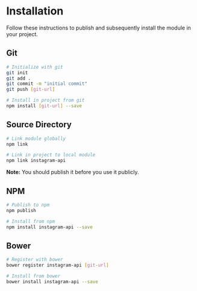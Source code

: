 # Installation

Follow these instructions to publish and subsequently install the module in your project.

## Git

```bash
# Initialize with git
git init
git add .
git commit -m "initial commit"
git push [git-url]

# Install in project from git
npm install [git-url] --save
```

## Source Directory

```bash
# Link module globally
npm link

# Link in project to local module
npm link instagram-api
```

**Note:** You should publish it before you use it publicly.

## NPM

```bash
# Publish to npm
npm publish

# Install from npm
npm install instagram-api --save
```

## Bower

```bash
# Register with bower
bower register instagram-api [git-url]

# Install from bower
bower install instagram-api --save
```
